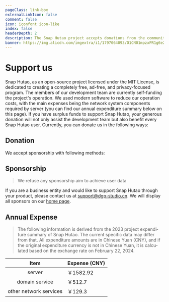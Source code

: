 ```yaml
---
pageClass: link-box
externalLinkIcon: false
comment: false
icon: iconfont icon-like
index: false
headerDepth: 2
description: The Snap Hutao project accepts donations from the community to keep the project operations, and we sincerely thank everyone who has supported this project.
banner: https://img.alicdn.com/imgextra/i1/1797064093/O1CN01mpzxPR1g6e22IjFMh_!!1797064093.png
---
```


# Support us

Snap Hutao, as an open-source project licensed under the MIT License, is dedicated to creating a completely free, ad-free, and privacy-focused program. The members of our development team are currently self-funding the project's operation. We used modern software to reduce our operation costs, with the main expenses being the network system components required by server (you can find our annual expenditure summary below on this page). If you have surplus funds to support Snap Hutao, your generous donation will not only assist the development team but also benefit every Snap Hutao user. Currently, you can donate us in the following ways:

## Donation

We accept sponsorship with following methods:

<Sponsor lang="en" />

## Sponsorship

> We refuse any sponsorship aim to achieve user data

If you are a business entity and would like to support Snap Hutao through your product, please contact us at [support@dgp-studio.cn](mailto://support@dgp-studio.cn). We will display all sponsors on our [home page](README.md#sponsorship).

## Annual Expense

> The following information is derived from the 2023 project expenditure summary of Snap Hutao. The current specific data may differ from that.
> All expenditure amounts are in Chinese Yuan (CNY), and if the original expenditure currency is not in Chinese Yuan, it is calculated based on the exchange rate on February 22, 2024.

|          Item          | Expense (CNY) |
| :--------------------: | ------------- |
|         server         | ￥1582.92     |
|     domain service     | ￥512.7       |
| other network services | ￥129.3       |
